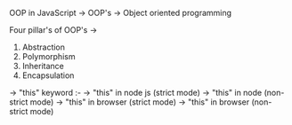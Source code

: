OOP in JavaScript ->
OOP's -> Object oriented programming

Four pillar's of OOP's ->
1. Abstraction
2. Polymorphism
3. Inheritance
4. Encapsulation

-> "this" keyword :-
-> "this" in node js (strict mode)
-> "this" in node (non-strict mode)
-> "this" in browser (strict mode)
-> "this" in browser (non-strict mode)